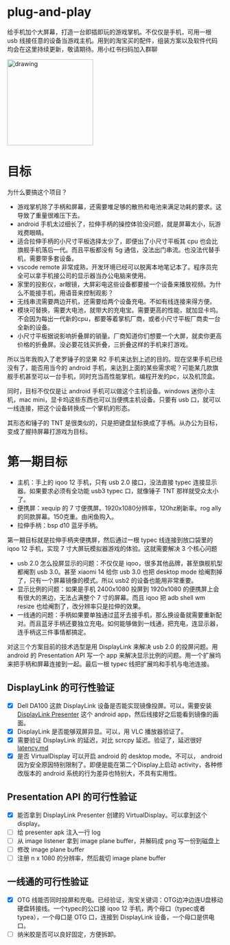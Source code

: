 # plug-and-play

给手机加个大屏幕，打造一台即插即玩的游戏掌机。不仅仅是手机，可用一根 usb 线接任意的设备当游戏主机。用到的淘宝买的配件，组装方案以及软件代码均会在这里持续更新，敬请期待。用小红书扫码加入群聊

<img src="https://github.com/user-attachments/assets/cd8d57f7-d7e9-4e3b-b51d-7fb73190d68c" alt="drawing" width="200"/>

# 目标

为什么要搞这个项目？

* 游戏掌机除了手柄和屏幕，还需要堆足够的散热和电池来满足功耗的要求。这导致了重量很难压下去。
* android 手机太过细长了，拉伸手柄的操控体验没问题，就是屏幕太小，玩游戏费眼睛。
* 适合拉伸手柄的小尺寸平板选择太少了，即便出了小尺寸平板其 cpu 也会比旗舰手机落后一代。而且平板都没有 5g 通信，没法出门串流。也没法代替手机，需要带多套设备。
* vscode remote 非常成熟，开发环境已经可以脱离本地笔记本了。程序员完全可以拿手机接公司的显示器当办公电脑来使用。
* 家里的投影仪，ar眼镜，大屏彩电这些设备都要接一个设备来播放视频。为什么不能接手机，用语音来控制观影？
* 无线串流需要两边开机，还需要给两个设备充电。不如有线连接来得方便。
* 模块可替换，需要大电池，就带大的充电宝。需要更高的性能，就加显卡坞。不会因为每出一代新的cpu，都要等着掌机厂商，或者小尺寸平板厂商卖一台全新的设备。
* 小尺寸平板据说影响折叠屏的销量。厂商知道你们想要一个大屏，就卖你更高价格的折叠屏。没必要花钱买折叠，三折叠这样的手机来打游戏。

所以当年我购入了老罗锤子的坚果 R2 手机来达到上述的目的。现在坚果手机已经没有了，能否用当今的 android 手机，来达到上面的某些需求呢？可能某几款旗舰手机甚至可以一台手机，同时充当高性能掌机，编程开发的pc，以及机顶盒。

同时，目标不仅仅是让 android 手机可以做这个主机设备。windows 迷你小主机，mac mini，显卡坞这些东西也可以当便携主机设备。只要有 usb 口，就可以一线连接，把这个设备转换成一个掌机的形态。

其形态和锤子的 TNT 是很类似的，只是把键盘鼠标换成了手柄。从办公为目标，变成了握持屏幕打游戏为目标。

# 第一期目标

* 主机：手上的 iqoo 12 手机，只有 usb 2.0 接口，没法直接 typec 连接显示器。如果要求必须有全功能 usb3 typec 口，就像锤子 TNT 那样就受众太小了。
* 便携屏：xequip 的 7 寸便携屏。1920x1080分辨率，120hz刷新率。rog ally 的同款屏幕。150克重。由闲鱼购入。
* 拉伸手柄：bsp d10 蓝牙手柄。

第一期目标就是拉伸手柄夹便携屏，然后通过一根 typec 线连接到放口袋里的 iqoo 12 手机，实现 7 寸大屏玩模拟器游戏的体验。这就需要解决 3 个核心问题

* usb 2.0 怎么投屏显示的问题：不仅仅是 iqoo，很多其他品牌，甚至旗舰机型都阉割 usb 3.0。甚至 xiaomi 14 给你 usb 3.0 也把 desktop mode 给阉割掉了，只有一个屏幕镜像的模式。所以 usb2 的设备也能用非常重要。
* 显示比例的问题：如果是手机 2400x1080 投屏到 1920x1080 的便携屏上会有很大的黑边，无法占满整个 7 寸的屏幕。而且 iqoo 把 adb shell wm resize 也给阉割了，改分辨率只是拉伸的效果。
* 一线通的问题：手柄如果要单独通过蓝牙去接手机，那么换设备就需要重新配对。而且蓝牙手柄还要独立充电。如何能够做到一线通，把充电，连显示器，连手柄这三件事情都搞定。

对这三个方案目前的技术选型是用 DisplayLink 来解决 usb 2.0 的投屏问题。用 android 的 Presentation API 写一个 app 来解决显示比例的问题。用一个扩展坞来把手柄和屏幕连接到一起。最后一根 typec 线把扩展坞和手机与电池连接。

## DisplayLink 的可行性验证

* [x] Dell DA100 这款 DisplayLink 设备是否能实现镜像投屏。可以，需要安装 [DisplayLink Presenter](https://www.synaptics.com/cn/products/displaylink-graphics/downloads/android) 这个 android app，然后线接好之后能看到镜像的画面。
* [x] DisplayLink 是否能够双屏异显。可以，用 VLC 播放器验证了。
* [x] 需要验证 DisplayLink 的延迟，对比 scrcpy 延迟。验证了，延迟很好 [latency.md](latency.md)
* [x] 是否 VirtualDisplay 可以开启 android 的 desktop mode。不可以， android 因为安全原因特别限制了。即便是能在第二个Display上启动 activity，各种修改版本的 android 系统的行为差异也特别大，不具有实用性。

## Presentation API 的可行性验证

* [x] 能否拿到 DisplayLink Presenter 创建的 VirtualDisplay。可以拿到这个 display。
* [ ] 给 presenter apk 注入一行 log
* [ ] 从 image listener 拿到 image plane buffer，并解码成 png 写一份到磁盘上
* [ ] 修改 image plane buffer
* [ ] 注册 n x 1080 的分辨率，然后裁切 image plane buffer

## 一线通的可行性验证

* [x] OTG 线能否同时投屏和充电。已经验证，淘宝关键词：OTG边冲边连U盘移动硬盘转接线。一个typec的公口接 iqoo 12 手机，两个母口（typec或者typea），一个母口是 OTG 口，连接到 DisplayLink 设备，一个母口是供电口。
* [ ] 纳米胶是否可以良好固定，方便拆卸。
